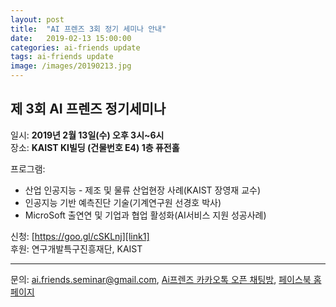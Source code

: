 ```yaml
---
layout: post
title:  "AI 프렌즈 3회 정기 세미나 안내"
date:   2019-02-13 15:00:00
categories: ai-friends update
tags: ai-friends update
image: /images/20190213.jpg
---
```



## 제 3회 AI 프렌즈 정기세미나  

일시: **2019년 2월 13일(수) 오후 3시~6시**  
장소: **KAIST KI빌딩 (건물번호 E4) 1층 퓨전홀**  

프로그램:  
- 산업 인공지능 - 제조 및 물류 산업현장 사례(KAIST 장영재 교수)  
- 인공지능 기반 예측진단 기술(기계연구원 선경호 박사)  
- MicroSoft 출연연 및 기업과 협업 활성화(AI서비스 지원 성공사례)  

신청: [https://goo.gl/cSKLnj][link1]  
후원: 연구개발특구진흥재단, KAIST  



***
문의: ai.friends.seminar@gmail.com,
[Ai프렌즈 카카오톡 오픈 채팅방][kakao_ai],
[페이스북 홈페이지][facebook_ai]

[kakao_ai]:     https://open.kakao.com/o/ggewxi2
[facebook_ai]:  https://www.facebook.com/groups/aifriend/
[link1]:        https://goo.gl/cSKLnj
